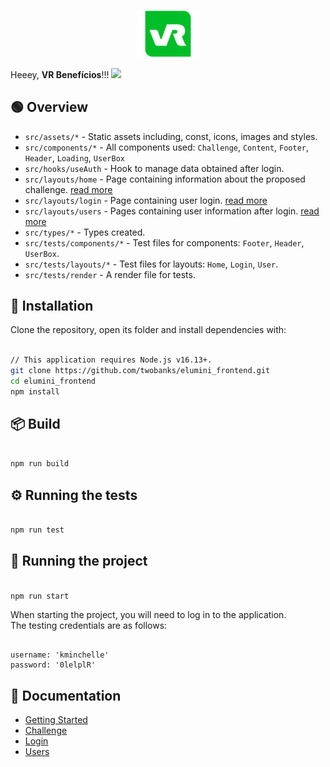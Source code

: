 <p align="center">
<img src="https://github.com/twobanks/elumini_frontend/blob/main/src/assets/image/logo.svg" width="100" alt="VR Benefícios" />
</p>

Heeey, **VR Benefícios**!!! <img src="https://raw.githubusercontent.com/kaueMarques/kaueMarques/master/hi.gif" width="30px">

## 🟢 Overview

- `src/assets/*` - Static assets including, const, icons, images and styles.
- `src/components/*` - All components used: `Challenge`, `Content`, `Footer`, `Header`, `Loading`, `UserBox`
- `src/hooks/useAuth` - Hook to manage data obtained after login.
- `src/layouts/home` - Page containing information about the proposed challenge. [read more](https://github.com/twobanks/elumini_frontend/wiki/Challenge)
- `src/layouts/login` - Page containing user login. [read more](https://github.com/twobanks/elumini_frontend/wiki/Login)
- `src/layouts/users` - Pages containing user information after login. [read more](https://github.com/twobanks/elumini_frontend/wiki/Users)
- `src/types/*` - Types created.
- `src/tests/components/*` - Test files for components: `Footer`, `Header`, `UserBox`.
- `src/tests/layouts/*` - Test files for layouts: `Home`, `Login`, `User`.
- `src/tests/render` - A render file for tests.
  
## 🔧 Installation

Clone the repository, open its folder and install dependencies with:
```bash

// This application requires Node.js v16.13+.  
git clone https://github.com/twobanks/elumini_frontend.git
cd elumini_frontend
npm install

```

## 📦 Build
```bash

npm run build

```

## ⚙️ Running the tests

```bash

npm run test

```

## 🚀 Running the project

```bash

npm run start

```

When starting the project, you will need to log in to the application.  
The testing credentials are as follows:

```tsx

username: 'kminchelle'
password: '0lelplR'

```

## 📖 Documentation

- [Getting Started](https://github.com/twobanks/elumini_frontend/wiki/)
- [Challenge](https://github.com/twobanks/elumini_frontend/wiki/Challenge)
- [Login](https://github.com/twobanks/elumini_frontend/wiki/Login)
- [Users](https://github.com/twobanks/elumini_frontend/wiki/Users)
